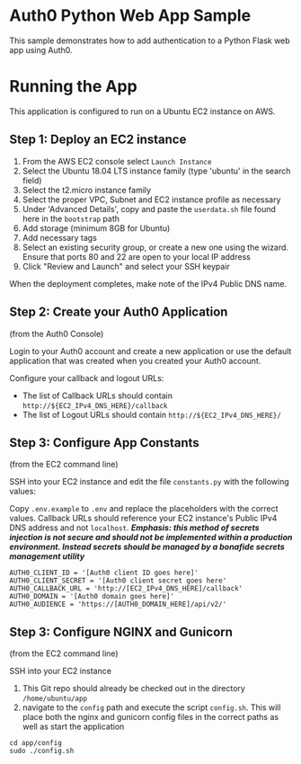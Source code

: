 # Auth0 Python Web App Sample

This sample demonstrates how to add authentication to a Python Flask web app using Auth0.

# Running the App

This application is configured to run on a Ubuntu EC2 instance on AWS.

## Step 1: Deploy an EC2 instance

1. From the AWS EC2 console select `Launch Instance`
2. Select the Ubuntu 18.04 LTS instance family (type 'ubuntu' in the search field)
3. Select the t2.micro instance family
4. Select the proper VPC, Subnet and EC2 instance profile as necessary
5. Under 'Advanced Details', copy and paste the `userdata.sh` file found here in the `bootstrap` path
6. Add storage (minimum 8GB for Ubuntu) 
7. Add necessary tags
8. Select an existing security group, or create a new one using the wizard.  Ensure that ports 80 and 22 are open to your local IP address
9. Click "Review and Launch" and select your SSH keypair

When the deployment completes, make note of the IPv4 Public DNS name.

## Step 2: Create your Auth0 Application

(from the Auth0 Console)

Login to your Auth0 account and create a new application or use the default application that was created when you created your Auth0 account.

Configure your callback and logout URLs:

* The list of Callback URLs should contain `http://${EC2_IPv4_DNS_HERE}/callback`
* The list of Logout URLs should contain `http://${EC2_IPv4_DNS_HERE}/`

## Step 3: Configure App Constants

(from the EC2 command line)

SSH into your EC2 instance and edit the file `constants.py` with the following values:

Copy `.env.example` to `.env` and replace the placeholders with the correct values.  Callback URLs should reference your EC2 instance's Public IPv4 DNS address and not `localhost`.  **_Emphasis: this method of secrets injection is not secure and should not be implemented within a production environment.  Instead secrets should be managed by a bonafide secrets management utility_**

```
AUTH0_CLIENT_ID = '[Auth0 client ID goes here]'
AUTH0_CLIENT_SECRET = '[Auth0 client secret goes here'
AUTH0_CALLBACK_URL = 'http://[EC2_IPv4_DNS_HERE]/callback'
AUTH0_DOMAIN = '[Auth0 domain goes here]'
AUTH0_AUDIENCE = 'https://[AUTH0_DOMAIN_HERE]/api/v2/'
```

## Step 3: Configure NGINX and Gunicorn

(from the EC2 command line)

SSH into your EC2 instance

1. This Git repo should already be checked out in the directory `/home/ubuntu/app`
2. navigate to the `config` path and execute the script `config.sh`.  This will place both the nginx and gunicorn config files in the correct paths as well as start the application

```
cd app/config
sudo ./config.sh
```
